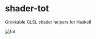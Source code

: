 # shader-tot
Grokkable GLSL shader helpers for Haskell

![tot](https://cloud.githubusercontent.com/assets/24942/24731798/41dc1986-1a21-11e7-93d7-a551a8a7428a.jpg)
